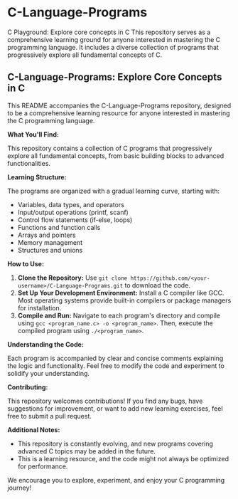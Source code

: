 # C-Language-Programs
C Playground: Explore core concepts in C This repository serves as a comprehensive learning ground for anyone interested in mastering the C programming language. It includes a diverse collection of programs that progressively explore all fundamental concepts of C.
## C-Language-Programs: Explore Core Concepts in C

This README accompanies the C-Language-Programs repository, designed to be a comprehensive learning resource for anyone interested in mastering the C programming language. 

**What You'll Find:**

This repository contains a collection of C programs that progressively explore all fundamental concepts, from basic building blocks to advanced functionalities.

**Learning Structure:**

The programs are organized with a gradual learning curve, starting with:

* Variables, data types, and operators
* Input/output operations (printf, scanf)
* Control flow statements (if-else, loops)
* Functions and function calls
* Arrays and pointers
* Memory management
* Structures and unions

**How to Use:**

1. **Clone the Repository:** Use `git clone https://github.com/<your-username>/C-Language-Programs.git` to download the code.
2. **Set Up Your Development Environment:** Install a C compiler like GCC. Most operating systems provide built-in compilers or package managers for installation.
3. **Compile and Run:** Navigate to each program's directory and compile using `gcc <program_name.c> -o <program_name>`. Then, execute the compiled program using `./<program_name>`.

**Understanding the Code:**

Each program is accompanied by clear and concise comments explaining the logic and functionality. Feel free to modify the code and experiment to solidify your understanding.

**Contributing:**

This repository welcomes contributions! If you find any bugs, have suggestions for improvement, or want to add new learning exercises, feel free to submit a pull request.

**Additional Notes:**

* This repository is constantly evolving, and new programs covering advanced C topics may be added in the future.
* This is a learning resource, and the code might not always be optimized for performance.

We encourage you to explore, experiment, and enjoy your C programming journey!

